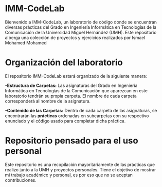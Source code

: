 # IMM-CodeLab
Bienvenido a IMM-CodeLab, un laboratorio de código donde se encuentran diversas prácticas del Grado en Ingeniería Informática en Tecnologías de la Comunicación de la Universidad Miguel Hernández (UMH). Este repositorio alberga una colección de proyectos y ejercicios realizados por Ismael Mohamed Mohamed

# Organización del laboratorio

El repositorio IMM-CodeLab estará organizado de la siguiente manera:

**-Estructura de Carpetas:**
 Las asignaturas del Grado en Ingeniería Informática en Tecnologías de la Comunicación que aparezcan en este laboratorio tendrán su propia carpeta. El nombre de cada carpeta corresponderá al nombre de la asignatura.

**-Contenido de las Carpetas:** 
 Dentro de cada carpeta de las asignaturas, se encontrarán las **prácticas** ordenadas en subcarpetas con su respectivo enunciado y el código usado para completar dicha práctica.

# Repositorio pensado para el uso personal
Este repositorio es una recopilación mayoritariamente de las prácticas que realizo junto a la UMH y proyectos personales. Tiene el objetivo de mostrar mi trabajo académico y personal, es por eso que no se aceptan contribuciones.
